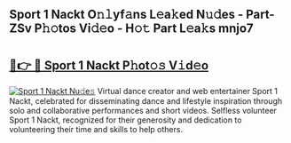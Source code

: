 ## Sport 1 Nackt O𝚗𝚕yf𝚊ns L𝚎a𝚔ed N𝚞𝚍es - Part-ZSv P𝚑𝚘tos Vi𝚍𝚎o - H𝚘𝚝 Part L𝚎a𝚔s mnjo7

# <h2><a href="http://kfcxhgx.oniu.top/?m=Sport+1+Nackt">🔗👉 🔴 Sport 1 Nackt P𝚑ot𝚘𝚜 V𝚒d𝚎o</a></h2>

[![Sport 1 Nackt Nu𝚍e𝚜](https://i.imgur.com/0qMVB7G.gif)](http://kfcxhgx.oniu.top/?m=Sport+1+Nackt)
Virtual dance creator and web entertainer Sport 1 Nackt, celebrated for disseminating dance and lifestyle inspiration through solo and collaborative performances and short videos. Selfless volunteer Sport 1 Nackt, recognized for their generosity and dedication to volunteering their time and skills to help others.  
